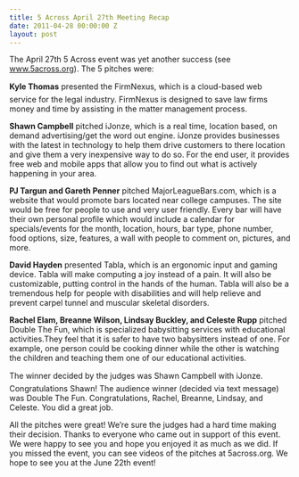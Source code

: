 ```yaml
---
title: 5 Across April 27th Meeting Recap
date: 2011-04-28 00:00:00 Z
layout: post
---
```

 
<p>The April 27th 5 Across event was yet another success (see <a href="http://www.5across.org/" target="_blank">www.5across.org</a>). The 5 pitches were:</p>
<p><strong>Kyle Thomas</strong> presented the FirmNexus, which is a cloud-based web service for the legal industry. FirmNexus is designed to save law firms money and time by assisting in the matter management process.</p>
<p><strong>Shawn Campbell</strong> pitched iJonze, which is a real time, location based, on demand advertising/get the word out engine. iJonze provides businesses with the latest in technology to help them drive customers to there location and give them a very inexpensive way to do so. For the end user, it provides free web and mobile apps that allow you to find out what is actively happening in your area.</p>
<p><strong>PJ Targun and Gareth Penner</strong> pitched MajorLeagueBars.com, which is a website that would promote bars located near college campuses. The site would be free for people to use and very user friendly. Every bar will have their own personal profile which would include a calendar for specials/events for the month, location, hours, bar type, phone number, food options, size, features, a wall with people to comment on, pictures, and more.</p>
<p><strong>David Hayden</strong> presented Tabla, which is an ergonomic input and gaming device. Tabla will make computing a joy instead of a pain. It will also be customizable, putting control in the hands of the human. Tabla will also be a tremendous help for people with disabilities and will help relieve and prevent carpel tunnel and muscular skeletal disorders.</p>
<p><strong>Rachel Elam, Breanne Wilson, Lindsay Buckley, and Celeste Rupp</strong> pitched Double The Fun, which is specialized babysitting services with educational activities.They feel that it is safer to have two babysitters instead of one. For example, one person could be cooking dinner while the other is watching the children and teaching them one of our educational activities.</p>
<p>The winner decided by the judges was Shawn Campbell with iJonze. Congratulations Shawn! The audience winner (decided via text message) was Double The Fun. Congratulations, Rachel, Breanne, Lindsay, and Celeste. You did a great job.</p>
<p>All the pitches were great! We&rsquo;re sure the judges had a hard time making their decision. Thanks to everyone who came out in support of this event. We were happy to see you and hope you enjoyed it as much as we did. If you missed the event, you can see videos of the pitches at 5across.org. We hope to see you at the June 22th event!</p>
